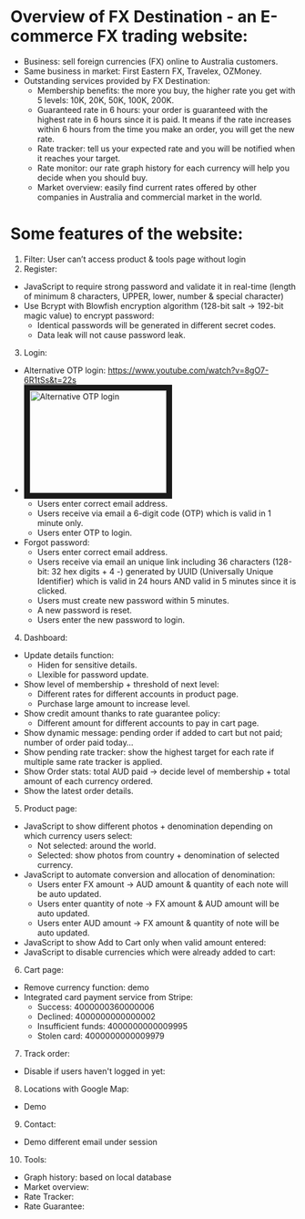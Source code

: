 # Overview of FX Destination - an E-commerce FX trading website:
- Business: sell foreign currencies (FX) online to Australia customers.
- Same business in market: First Eastern FX, Travelex, OZMoney.
- Outstanding services provided by FX Destination:
  + Membership benefits: the more you buy, the higher rate you get with 5 levels: 10K, 20K, 50K, 100K, 200K.
  + Guaranteed rate in 6 hours: your order is guaranteed with the highest rate in 6 hours since it is paid. It means if the rate increases within 6 hours from the time you make an order, you will get the new rate.
  + Rate tracker: tell us your expected rate and you will be notified when it reaches your target.
  + Rate monitor:  our rate graph history for each currency will help you decide when you should buy.
  + Market overview: easily find current rates offered by other companies in Australia and commercial market in the world.

# Some features of the website:
1. Filter: User can’t access product & tools page without login
2. Register:
- JavaScript to require strong password and validate it in real-time (length of minimum 8 characters, UPPER, lower, number & special character)
- Use Bcrypt with Blowfish encryption algorithm (128-bit salt -> 192-bit magic value) to encrypt password:
  + Identical passwords will be generated in different secret codes.
  + Data leak will not cause password leak.
3. Login:
- Alternative OTP login: https://www.youtube.com/watch?v=8gO7-6R1tSs&t=22s
- <a href="http://www.youtube.com/watch?feature=player_embedded&v=8gO7-6R1tSs&t=40s
" target="_blank"><img src="http://img.youtube.com/vi/8gO7-6R1tSs&t=22s/0.jpg" 
alt="Alternative OTP login" width="240" height="180" border="10" /></a>
  + Users enter correct email address.
  + Users receive via email a 6-digit code (OTP) which is valid in 1 minute only.
  + Users enter OTP to login.
- Forgot password:
  + Users enter correct email address.
  + Users receive via email an unique link including 36 characters (128-bit: 32 hex digits + 4 -) generated by UUID (Universally Unique Identifier) which is valid in 24 hours AND valid in 5 minutes since it is clicked.
  + Users must create new password within 5 minutes.
  + A new password is reset.
  + Users enter the new password to login.
4. Dashboard:
- Update details function:
  + Hiden for sensitive details.
  + Llexible for password update.
- Show level of membership + threshold of next level:
  + Different rates for different accounts in product page.
  + Purchase large amount to increase level.
- Show credit amount thanks to rate guarantee policy:
  + Different amount for different accounts to pay in cart page.
- Show dynamic message: pending order if added to cart but not paid; number of order paid today…
- Show pending rate tracker: show the highest target for each rate if multiple same rate tracker is applied.
- Show Order stats: total AUD paid -> decide level of membership + total amount of each currency ordered.
- Show the latest order details.
5. Product page:
- JavaScript to show different photos + denomination depending on which currency users select:
  + Not selected: around the world.
  + Selected: show photos from country + denomination of selected currency.
- JavaScript to automate conversion and allocation of denomination:
  + Users enter FX amount -> AUD amount & quantity of each note will be auto updated.
  + Users enter quantity of note -> FX amount & AUD amount will be auto updated.
  + Users enter AUD amount -> FX amount & quantity of note will be auto updated.
- JavaScript to show Add to Cart only when valid amount entered:
- JavaScript to disable currencies which were already added to cart:
6. Cart page:
- Remove currency function: demo
- Integrated card payment service from Stripe:
  + Success: 4000000360000006
  + Declined: 4000000000000002
  + Insufficient funds: 4000000000009995
  + Stolen card: 4000000000009979
7. Track order:
- Disable if users haven't logged in yet:
8. Locations with Google Map: 
- Demo
9. Contact:
- Demo different email under session
10. Tools:
- Graph history: based on local database
- Market overview:
- Rate Tracker:
- Rate Guarantee:
